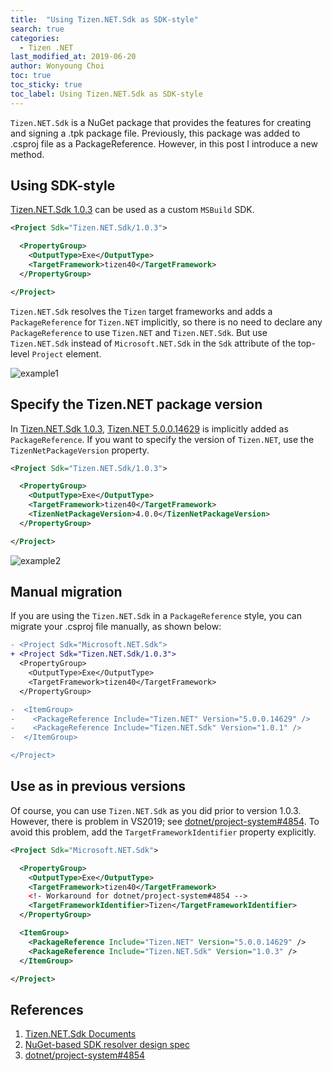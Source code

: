 ```yaml
---
title:  "Using Tizen.NET.Sdk as SDK-style"
search: true
categories:
  - Tizen .NET
last_modified_at: 2019-06-20
author: Wonyoung Choi
toc: true
toc_sticky: true
toc_label: Using Tizen.NET.Sdk as SDK-style
---
```


`Tizen.NET.Sdk` is a NuGet package that provides the features for creating and signing a .tpk package file. Previously, this package was added to .csproj file as a PackageReference. However, in this post I introduce a new method.

## Using SDK-style
[Tizen.NET.Sdk 1.0.3] can be used as a custom `MSBuild` SDK.
```xml
<Project Sdk="Tizen.NET.Sdk/1.0.3">

  <PropertyGroup>
    <OutputType>Exe</OutputType>
    <TargetFramework>tizen40</TargetFramework>
  </PropertyGroup>

</Project>
```
`Tizen.NET.Sdk` resolves the `Tizen` target frameworks and adds a `PackageReference` for `Tizen.NET` implicitly, so there is no need to declare any `PackageReference` to use `Tizen.NET` and `Tizen.NET.Sdk`. But use `Tizen.NET.Sdk` instead of `Microsoft.NET.Sdk` in the `Sdk` attribute of the top-level `Project` element.

![example1](https://user-images.githubusercontent.com/1029205/59406955-c3e5ed00-8dea-11e9-8850-e77ba1432d0c.png)


## Specify the Tizen.NET package version
In [Tizen.NET.Sdk 1.0.3], [Tizen.NET 5.0.0.14629] is implicitly added as `PackageReference`. If you want to specify the version of `Tizen.NET`, use the  `TizenNetPackageVersion` property.
```xml
<Project Sdk="Tizen.NET.Sdk/1.0.3">

  <PropertyGroup>
    <OutputType>Exe</OutputType>
    <TargetFramework>tizen40</TargetFramework>
    <TizenNetPackageVersion>4.0.0</TizenNetPackageVersion>
  </PropertyGroup>

</Project>
```
![example2](https://user-images.githubusercontent.com/1029205/59406973-d2cc9f80-8dea-11e9-9b1c-655347fb3806.png)


## Manual migration
If you are using the `Tizen.NET.Sdk` in a `PackageReference` style, you can migrate your .csproj file manually, as shown below:
```diff
- <Project Sdk="Microsoft.NET.Sdk">
+ <Project Sdk="Tizen.NET.Sdk/1.0.3">
  <PropertyGroup>
    <OutputType>Exe</OutputType>
    <TargetFramework>tizen40</TargetFramework>
  </PropertyGroup>

-  <ItemGroup>
-    <PackageReference Include="Tizen.NET" Version="5.0.0.14629" />
-    <PackageReference Include="Tizen.NET.Sdk" Version="1.0.1" />
-  </ItemGroup>

</Project>
```


## Use as in previous versions
Of course, you can use `Tizen.NET.Sdk` as you did prior to version 1.0.3. However, there is problem in VS2019; see [dotnet/project-system#4854]. To avoid this problem, add the `TargetFrameworkIdentifier` property explicitly.
```xml
<Project Sdk="Microsoft.NET.Sdk">

  <PropertyGroup>
    <OutputType>Exe</OutputType>
    <TargetFramework>tizen40</TargetFramework>
    <!- Workaround for dotnet/project-system#4854 -->
    <TargetFrameworkIdentifier>Tizen</TargetFrameworkIdentifier>
  </PropertyGroup>

  <ItemGroup>
    <PackageReference Include="Tizen.NET" Version="5.0.0.14629" />
    <PackageReference Include="Tizen.NET.Sdk" Version="1.0.3" />
  </ItemGroup>

</Project>
```


## References
1. [Tizen.NET.Sdk Documents](https://github.com/Samsung/build-task-tizen/blob/master/doc/tizen.net.sdk-intro-tpk.md)
2. [NuGet-based SDK resolver design spec](https://github.com/Microsoft/msbuild/issues/2803)
3. [dotnet/project-system#4854]


[Tizen.NET.Sdk 1.0.3]: https://www.nuget.org/packages/Tizen.NET.Sdk/1.0.3
[Tizen.NET 5.0.0.14629]: https://www.nuget.org/packages/Tizen.NET/5.0.0.14629
[dotnet/project-system#4854]: https://github.com/dotnet/project-system/issues/4854
